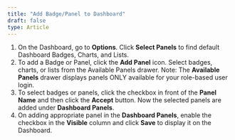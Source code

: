 ```yaml
---
title: "Add Badge/Panel to Dashboard"
draft: false
type: Article
---
```


1.	On the Dashboard, go to **Options**. Click **Select Panels** to find default Dashboard Badges, Charts, and Lists.
2.	To add a Badge or Panel, click the **Add Panel** icon. Select badges, charts, or lists from the Available Panels drawer.
 	Note: The **Available Panels** drawer displays panels ONLY available for your role-based user login.
3.	To select badges or panels, click the checkbox in front of the **Panel Name** and then click the **Accept** button. Now the selected panels are added under **Dashboard Panels**.
4.	On adding appropriate panel in the **Dashboard Panels**, enable the checkbox in the **Visible** column and click **Save** to display it on the Dashboard.
